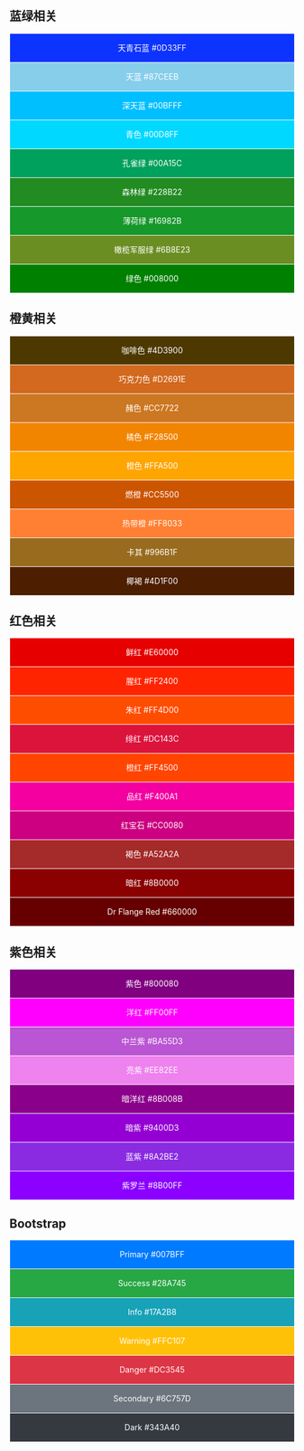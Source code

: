 ## 蓝绿相关
<div style="background-color: #0D33FF" class="box">天青石蓝 #0D33FF</div>

<div style="background-color: #87CEEB" class="box">天蓝 #87CEEB</div>

<div style="background-color: #00BFFF" class="box">深天蓝 #00BFFF</div>

<div style="background-color: #00D8FF" class="box">青色 #00D8FF</div>

<div style="background-color: #00A15C" class="box">孔雀绿 #00A15C</div>

<div style="background-color: #228B22" class="box">森林绿 #228B22</div>

<div style="background-color: #16982B" class="box">薄荷绿 #16982B</div>

<div style="background-color: #6B8E23" class="box">橄榄军服绿 #6B8E23</div>

<div style="background-color: #008000" class="box">绿色 #008000</div>

## 橙黄相关
<div style="background-color: #4D3900" class="box">咖啡色 #4D3900</div>

<div style="background-color: #D2691E" class="box">巧克力色 #D2691E</div>

<div style="background-color: #CC7722" class="box">赭色 #CC7722</div>

<div style="background-color: #F28500" class="box">橘色 #F28500</div>

<div style="background-color: #FFA500" class="box">橙色 #FFA500</div>

<div style="background-color: #CC5500" class="box">燃橙 #CC5500</div>

<div style="background-color: #FF8033" class="box">热带橙 #FF8033</div>

<div style="background-color: #996B1F" class="box">卡其 #996B1F</div>

<div style="background-color: #4D1F00" class="box">椰褐 #4D1F00</div>

## 红色相关
<div style="background-color: #E60000" class="box">鲜红 #E60000</div>

<div style="background-color: #FF2400" class="box">腥红 #FF2400</div>

<div style="background-color: #FF4D00" class="box">朱红 #FF4D00</div>

<div style="background-color: #DC143C" class="box">绯红 #DC143C</div>

<div style="background-color: #FF4500" class="box">橙红 #FF4500</div>

<div style="background-color: #F400A1" class="box">品红 #F400A1</div>

<div style="background-color: #CC0080" class="box">红宝石 #CC0080</div>

<div style="background-color: #A52A2A" class="box">褐色 #A52A2A</div>

<div style="background-color: #8B0000" class="box">暗红 #8B0000</div>

<div style="background-color: #660000" class="box">Dr Flange Red #660000</div>

## 紫色相关
<div style="background-color: #800080" class="box">紫色 #800080</div>

<div style="background-color: #FF00FF" class="box">洋红 #FF00FF</div>

<div style="background-color: #BA55D3" class="box">中兰紫 #BA55D3</div>

<div style="background-color: #EE82EE" class="box">亮紫 #EE82EE</div>

<div style="background-color: #8B008B" class="box">暗洋红 #8B008B</div>

<div style="background-color: #9400D3" class="box">暗紫 #9400D3</div>

<div style="background-color: #8A2BE2" class="box">蓝紫 #8A2BE2</div>

<div style="background-color: #8B00FF" class="box">紫罗兰 #8B00FF</div>

## Bootstrap
<div style="background-color: #007BFF" class="box">Primary #007BFF</div>

<div style="background-color: #28A745" class="box">Success #28A745</div>

<div style="background-color: #17A2B8" class="box">Info #17A2B8</div>

<div style="background-color: #FFC107" class="box">Warning #FFC107</div>

<div style="background-color: #DC3545" class="box">Danger #DC3545</div>

<div style="background-color: #6C757D" class="box">Secondary #6C757D</div>

<div style="background-color: #343A40" class="box">Dark #343A40</div>

<style>
    .box {
        width: 100%;
        height: 50px;
        color: #FFFFFF;
        text-align: center;
        line-height: 50px;
        margin: 1px;
    }
</style>
